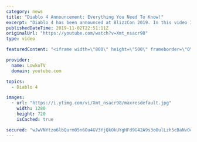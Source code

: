 ```yaml
---
category: news
title: "Diablo 4 Announcement: Everything You Need To Know!"
excerpt: "Diablo 4 has been announced at BlizzCon 2019. In this video I go over everything you need to know about this upcoming Blizzard Entertainment game."
publishedDateTime: 2019-11-02T22:51:11Z
originalUrl: "https://youtube.com/watch?v=Xmt_nsacr98"
type: video

featuredContent: "<iframe width=\"800\" height=\"500\" frameborder=\"0\" src=\"https://www.youtube.com/embed/Xmt_nsacr98\" allow=\"accelerometer; autoplay; encrypted-media; gyroscope; picture-in-picture\" allowfullscreen></iframe>"

provider:
  name: LowkoTV
  domain: youtube.com

topics:
  - Diablo 4

images:
  - url: "https://i.ytimg.com/vi/Xmt_nsacr98/maxresdefault.jpg"
    width: 1280
    height: 720
    isCached: true

secured: "wJwVNYtzo6lbQurm05n6Ou4GV3YjQkOkUYgHFd9G42A9s3oOulLzh5cBaNvOc39GUuULW+ZtNV1Gh/JKAjqURpqS6g6AnufJrvXM2J4se1KWUcQDzxvJTrz5FD5LdzYbclKvZlk0XSzXeYkaIfk++J13jTTiTAeUYZh3u39Y5tf76d6W/Uw9qTgOXGSWNLqV8juRIJ0EwQATMexZbb/8zQ/1BpJo/rANucvW4OALAUmwaJV74/TT4mX1dZE/U0kiDXSLu90T1o6EaLh/dnzbQTpx8Mip+A9QRIhniIujsgxY4rYoSQzOMl4B+smyyu/pFCpElQeeSQQusEkXvISITTEKGXQ50oEplWs/0l2V0P74fXdR0fsXqyZGPhu7kq/0pj2S71e5quYofojyll3bYSu33HXSoByW8iS1TiwfjJQp6yGuEVHU1LRq5BGkTlDW;Um8BwcuUAjYuJUkHK0hEgA=="
---
```


